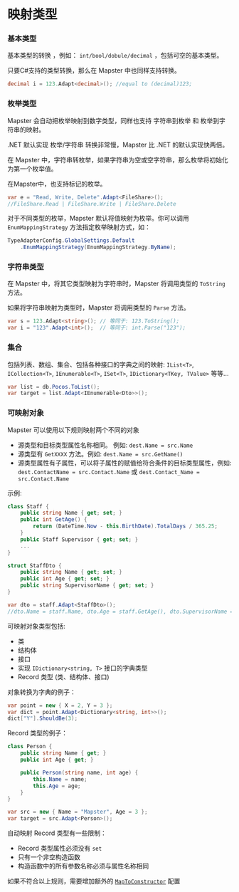 # 映射类型



### 基本类型

基本类型的转换 ，例如： `int/bool/dobule/decimal`  ，包括可空的基本类型。

只要C#支持的类型转换，那么在 Mapster 中也同样支持转换。

```csharp
decimal i = 123.Adapt<decimal>(); //equal to (decimal)123;
```


### 枚举类型

Mapster 会自动把枚举映射到数字类型，同样也支持 字符串到枚举 和 枚举到字符串的映射。

.NET 默认实现 枚举/字符串 转换非常慢，Mapster 比 .NET 的默认实现快两倍。

在 Mapster 中，字符串转枚举，如果字符串为空或空字符串，那么枚举将初始化为第一个枚举值。

在Mapster中，也支持标记的枚举。

```csharp
var e = "Read, Write, Delete".Adapt<FileShare>();  
//FileShare.Read | FileShare.Write | FileShare.Delete
```
对于不同类型的枚举，Mapster 默认将值映射为枚举。你可以调用 `EnumMappingStrategy` 方法指定枚举映射方式，如：

```csharp
TypeAdapterConfig.GlobalSettings.Default
    .EnumMappingStrategy(EnumMappingStrategy.ByName);
```


### 字符串类型

在 Mapster 中，将其它类型映射为字符串时，Mapster 将调用类型的 `ToString` 方法。

如果将字符串映射为类型时，Mapster 将调用类型的 `Parse` 方法。

```csharp
var s = 123.Adapt<string>(); // 等同于: 123.ToString();
var i = "123".Adapt<int>();  // 等同于: int.Parse("123");
```
### 

### 集合

包括列表、数组、集合、包括各种接口的字典之间的映射: `IList<T>`, `ICollection<T>`, `IEnumerable<T>`, `ISet<T>`, `IDictionary<TKey, TValue>` 等等…

```csharp
var list = db.Pocos.ToList();
var target = list.Adapt<IEnumerable<Dto>>();  
```


### 可映射对象

Mapster 可以使用以下规则映射两个不同的对象

- 源类型和目标类型属性名称相同。 例如: `dest.Name = src.Name`
- 源类型有 `GetXXXX` 方法。例如: `dest.Name = src.GetName()`
- 源类型属性有子属性，可以将子属性的赋值给符合条件的目标类型属性，例如: `dest.ContactName = src.Contact.Name` 或 `dest.Contact_Name = src.Contact.Name`

示例:
```csharp
class Staff {
    public string Name { get; set; }
    public int GetAge() { 
        return (DateTime.Now - this.BirthDate).TotalDays / 365.25; 
    }
    public Staff Supervisor { get; set; }
    ...
}

struct StaffDto {
    public string Name { get; set; }
    public int Age { get; set; }
    public string SupervisorName { get; set; }
}

var dto = staff.Adapt<StaffDto>();  
//dto.Name = staff.Name, dto.Age = staff.GetAge(), dto.SupervisorName = staff.Supervisor.Name
```

可映射对象类型包括:
- 类
- 结构体
- 接口
- 实现 `IDictionary<string, T>` 接口的字典类型
- Record 类型 (类、结构体、接口)

对象转换为字典的例子：

```csharp
var point = new { X = 2, Y = 3 };
var dict = point.Adapt<Dictionary<string, int>>();
dict["Y"].ShouldBe(3);
```



Record 类型的例子：	

```csharp
class Person {
    public string Name { get; }
    public int Age { get; }

    public Person(string name, int age) {
        this.Name = name;
        this.Age = age;
    }
}

var src = new { Name = "Mapster", Age = 3 };
var target = src.Adapt<Person>();
```

自动映射 Record 类型有一些限制：

* Record 类型属性必须没有 `set`
* 只有一个非空构造函数
* 构造函数中的所有参数名称必须与属性名称相同

如果不符合以上规则，需要增加额外的 [`MapToConstructor`](Constructor-mapping.md#map-to-constructor)  配置